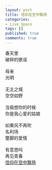 ```yaml
---
layout: post
title: 信仰在空中飘扬
categories:
- Live Space
tags: []
published: true
comments: true
---
```

<p>春天里<br />破碎的歌谣<br /><br />母亲<br />光明<br /><br />无主之城<br />空空如野<br /><br />当我想你的时候<br />你是我心爱的姑娘<br /><br />如果风不再吹<br />名利场<br />蹩脚的爱情<br /><br />有意思吗<br />再见青春<br /><a target="_blank" href="http://www.google.cn/music/album?id=Bc5f392dca49ef9bc">信仰在空中飘扬</a><br /><br /></p>
